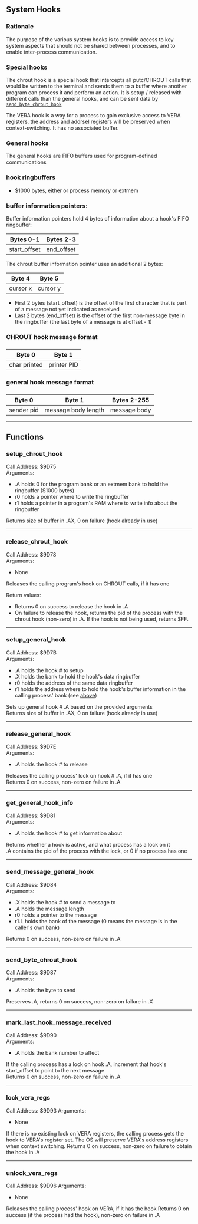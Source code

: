 ## System Hooks

### Rationale

The purpose of the various system hooks is to provide access to key system aspects that should not be shared between processes, and to enable inter-process communication.

### Special hooks 

The chrout hook is a special hook that intercepts all putc/CHROUT calls that would be written to the terminal and sends them to a buffer where another program can process it and perform an action.
It is setup / released with different calls than the general hooks, and can be sent data by [`send_byte_chrout_hook`](#send_byte_chrout_hook)

The VERA hook is a way for a process to gain exclusive access to VERA registers. the address and addrsel registers will be preserved when context-switching. It has no associated buffer.

### General hooks

The general hooks are FIFO buffers used for program-defined communications

### hook ringbuffers
- $1000 bytes, either or process memory or extmem

### buffer information pointers:

Buffer information pointers hold 4 bytes of information about a hook's FIFO ringbuffer:

| Bytes 0-1 | Bytes 2-3 |
|-|-|
| start_offset | end_offset |

The chrout buffer information pointer uses an additional 2 bytes:

| Byte 4 | Byte 5 |
|-|-|
| cursor x | cursor y |

- First 2 bytes (start_offset) is the offset of the first character that is part of a message not yet indicated as received
- Last 2 bytes (end_offset) is the offset of the first non-message byte in the ringbuffer (the last byte of a message is at offset - 1)

### CHROUT hook message format

###

| Byte 0 | Byte 1 |
|---------|---------------|
| char printed | printer PID |

### general hook message format

###

| Byte 0 | Byte 1 | Bytes 2-255 |
|---------|--------|-------|
| sender pid | message body length | message body |

---

## Functions

### setup_chrout_hook
Call Address: $9D75  
Arguments:

- .A holds 0 for the program bank or an extmem bank to hold the ringbuffer ($1000 bytes)
- r0 holds a pointer where to write the ringbuffer
- r1 holds a pointer in a program's RAM where to write info about the ringbuffer

Returns size of buffer in .AX, 0 on failure (hook already in use)

---

### release_chrout_hook
Call Address: $9D78  
Arguments:

- None

Releases the calling program's hook on CHROUT calls, if it has one  

Return values:
- Returns 0 on success to release the hook in .A
- On failure to release the hook, returns the pid of the process with the chrout hook (non-zero) in .A. If the hook is not being used, returns $FF.

---

### setup_general_hook
Call Address: $9D7B  
Arguments:

- .A holds the hook # to setup
- .X holds the bank to hold the hook's data ringbuffer
- r0 holds the address of the same data ringbuffer
- r1 holds the address where to hold the hook's buffer information in the calling process' bank (see [above](#buffer-information-pointers))

Sets up general hook # .A based on the provided arguments  
Returns size of buffer in .AX, 0 on failure (hook already in use)

---

### release_general_hook
Call Address: $9D7E  
Arguments:

- .A holds the hook # to release

Releases the calling process' lock on hook # .A, if it has one  
Returns 0 on success, non-zero on failure in .A

---

### get_general_hook_info
Call Address: $9D81  
Arguments:

- .A holds the hook # to get information about

Returns whether a hook is active, and what process has a lock on it  
.A contains the pid of the process with the lock, or 0 if no process has one

---

### send_message_general_hook
Call Address: $9D84  
Arguments:

- .X holds the hook # to send a message to
- .A holds the message length
- r0 holds a pointer to the message
- r1.L holds the bank of the message (0 means the message is in the caller's own bank)

Returns 0 on success, non-zero on failure in .A

---

### send_byte_chrout_hook
Call Address: $9D87  
Arguments:

- .A holds the byte to send

Preserves .A, returns 0 on success, non-zero on failure in .X

---

### mark_last_hook_message_received
Call Address: $9D90  
Arguments:

- .A holds the bank number to affect

If the calling process has a lock on hook .A, increment that hook's start_offset to point to the next message  
Returns 0 on success, non-zero on failure in .A

--- 

### lock_vera_regs
Call Address: $9D93
Arguments:

- None

If there is no existing lock on VERA registers, the calling process gets the hook to VERA's register set. The OS will preserve VERA's address registers when context switching.
Returns 0 on success, non-zero on failure to obtain the hook in .A

---

### unlock_vera_regs
Call Address: $9D96
Arguments:

- None

Releases the calling process' hook on VERA, if it has the hook
Returns 0 on success (if the process had the hook), non-zero on failure in .A


